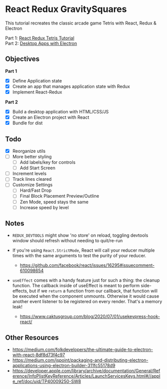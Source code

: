 # React Redux GravitySquares 

This tutorial recreates the classic arcade game Tetris with React, Redux & Electron

Part 1: [React Redux Tetris Tutorial](https://github.com/MakeSchool-Tutorials/web-7-react-redux-tetris-app)    
Part 2: [Desktop Apps with Electron](https://github.com/Make-School-Courses/FEW-2.4-Native-Development-with-JavaScript/blob/master/Lessons/Lesson-03.md)

## Objectives

**Part 1**
- [x] Define Application state
- [x] Create an app that manages application state with Redux
- [x] Implement React-Redux

**Part 2**
- [x] Build a desktop application with HTML/CSS/JS
- [x] Create an Electron project with React
- [x] Bundle for dist

## Todo
- [x] Reorganize utils
- [ ] More better styling
  - [ ] Add labels/key for controls
  - [ ] Add Start Screen
- [ ] Increment levels
- [ ] Track lines cleared
- [ ] Customize Settings
  - [ ] Hard/Fast Drop
  - [ ] Final Block Placement Preview/Outline
  - [ ] Zen Mode, speed stays the same
  - [ ] Increase speed by level

## Notes
- `REDUX_DEVTOOLS` might show 'no store' on reload, toggling devtools window should refresh without needing to quit/re-run
  
- If you're using `React.StrictMode`, React will call your reducer multiple times with the same arguments to test the purity of your reducer.
  - https://github.com/facebook/react/issues/16295#issuecomment-610098654
  
- `useEffect` comes with a handy feature just for such a thing: the cleanup function. The callback inside of useEffect is meant to perform side-effects, but if we `return` a function from our callback, that function will be executed when the component unmounts. Otherwise it would cause another event listener to be registered on every render. That's a memory leak!
  - https://www.caktusgroup.com/blog/2020/07/01/usekeypress-hook-react/

## Other Resources
- https://medium.com/folkdevelopers/the-ultimate-guide-to-electron-with-react-8df8d73f4c97
- https://medium.com/jspoint/packaging-and-distributing-electron-applications-using-electron-builder-311fc55178d9
- https://developer.apple.com/library/archive/documentation/General/Reference/InfoPlistKeyReference/Articles/LaunchServicesKeys.html#//apple_ref/doc/uid/TP40009250-SW8

